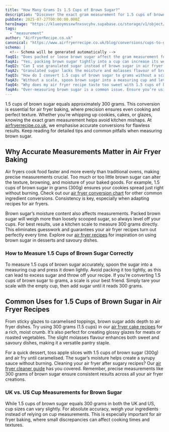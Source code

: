 ```yaml
---
title: "How Many Grams Is 1.5 Cups of Brown Sugar?"
description: "Discover the exact gram measurement for 1.5 cups of brown sugar to perfect your air fryer baking. Get precise conversions now!"
pubDate: 2025-07-27T00:00:00.000Z
heroImage: "https://klueoymssxwfnxsvcyhv.supabase.co/storage/v1/object/public/Shmucket/how-many-grams-is-1-5-cups-of-brown-sugar.webp"
tags:
  - "measurement"
author: "AirFryerRecipe.co.uk"
canonical: "https://www.airfryerrecipe.co.uk/blog/conversions/cups-to-grams/how-many-grams-is-1-5-cups-of-brown-sugar"
schema: |
  <!-- Schema will be generated automatically -->
faqQ1: "Does packed or loose brown sugar affect the gram measurement for 1.5 cups?"
faqA1: "Yes, packing brown sugar tightly into a cup can increase its weight. For 1.5 cups, loosely spooned brown sugar weighs around 300 grams, while firmly packed sugar can weigh up to 330 grams. Always use a kitchen scale for precision in air fryer recipes."
faqQ2: "Can I use granulated sugar instead of brown sugar in air fryer recipes?"
faqA2: "Granulated sugar lacks the moisture and molasses flavour of brown sugar, which can alter texture and taste. If substituting, reduce the quantity slightly and add a teaspoon of water or syrup to mimic brown sugar’s properties. For best results, stick to the recipe’s specified 300 grams (1.5 cups) of brown sugar."
faqQ3: "How do I convert 1.5 cups of brown sugar to grams without a scale?"
faqA3: "Without a scale, spoon brown sugar into a measuring cup and level it off for an approximate 300-gram measurement. However, investing in a cheap kitchen scale ensures accuracy, especially for air fryer baking where precision matters."
faqQ4: "Why does my air fryer recipe taste too sweet with 1.5 cups of brown sugar?"
faqA4: "Over-measuring brown sugar is a common issue. Ensure you’re using exactly 300 grams (1.5 cups) and not packing the sugar too tightly. If the recipe still tastes overly sweet, reduce the sugar by 10% and adjust to your preference."
---
```

<p>1.5 cups of brown sugar equals approximately 300 grams. This conversion is essential for air fryer baking, where precision ensures even cooking and perfect texture. Whether you’re whipping up cookies, cakes, or glazes, knowing the exact gram measurement helps avoid kitchen mishaps. At <a href=https://www.airfryerrecipe.co.uk/>airfryerrecipe.co.uk</a>, we emphasise accurate conversions for flawless results. Keep reading for detailed tips and common pitfalls when measuring brown sugar.</p>

<h2>Why Accurate Measurements Matter in Air Fryer Baking</h2>
<p>Air fryers cook food faster and more evenly than traditional ovens, making precise measurements crucial. Too much or too little brown sugar can alter the texture, browning, and moisture of your baked goods. For example, 1.5 cups of brown sugar in grams (300g) ensures your cookies spread just right without burning. Check out our <a href=https://www.airfryerrecipe.co.uk/air-fryer-conversion-chart>air fryer conversion chart</a> for other common ingredient conversions. Consistency is key, especially when adapting recipes for air fryers.</p>

<p>Brown sugar’s moisture content also affects measurements. Packed brown sugar will weigh more than loosely scooped sugar, so always level off your cups. For best results, use a kitchen scale to measure 300 grams directly. This eliminates guesswork and guarantees your air fryer recipes turn out perfectly every time. Explore our <a href=https://www.airfryerrecipe.co.uk/recipes>air fryer recipes</a> for inspiration on using brown sugar in desserts and savoury dishes.</p>

<h3>How to Measure 1.5 Cups of Brown Sugar Correctly</h3>
<p>To measure 1.5 cups of brown sugar accurately, spoon the sugar into a measuring cup and press it down lightly. Avoid packing it too tightly, as this can lead to excess sugar and throw off your recipe. If you’re converting 1.5 cups of brown sugar to grams, a scale is your best friend. Simply tare your scale with the empty cup, then add sugar until it reads 300 grams.</p>

<h2>Common Uses for 1.5 Cups of Brown Sugar in Air Fryer Recipes</h2>
<p>From sticky glazes to caramelised toppings, brown sugar adds depth to air fryer dishes. Try using 300 grams (1.5 cups) in our <a href=https://www.airfryerrecipe.co.uk/recipe-category/cakes>air fryer cake recipes</a> for a rich, moist crumb. It’s also perfect for creating glossy glazes for meats or roasted vegetables. The slight molasses flavour enhances both sweet and savoury dishes, making it a versatile pantry staple.</p>

<p>For a quick dessert, toss apple slices with 1.5 cups of brown sugar (300g) and air fry until caramelised. The sugar’s moisture helps create a syrupy sauce without burning. Cleaning your air fryer after sugary recipes? Our <a href=https://www.airfryerrecipe.co.uk/air-fryer-cleaner>air fryer cleaner guide</a> has you covered. Remember, precise measurements like 300 grams of brown sugar ensure consistent results across all your air fryer creations.</p>

<h3>UK vs. US Cup Measurements for Brown Sugar</h3>
<p>While 1.5 cups of brown sugar equals 300 grams in both the UK and US, cup sizes can vary slightly. For absolute accuracy, weigh your ingredients instead of relying on cup measurements. This is especially important for air fryer baking, where small discrepancies can affect cooking times and textures.</p>
